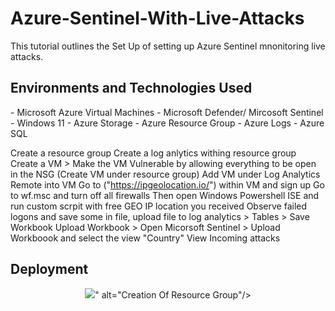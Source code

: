 # Azure-Sentinel-With-Live-Attacks

This tutorial outlines the Set Up of setting up Azure Sentinel mnonitoring live attacks.<br />

<h2>Environments and Technologies Used</h2>
- Microsoft Azure Virtual Machines
- Microsoft Defender/ Mircosoft Sentinel 
- Windows 11
- Azure Storage 
- Azure Resource Group
- Azure Logs
- Azure SQL

Create a resource group
Create a log anlytics withing resource group
Create a VM > Make the VM Vulnerable by allowing everything to be open in the NSG (Create VM under resource group)
Add VM under Log Analytics 
Remote into VM
Go to ("https://ipgeolocation.io/") within VM and sign up 
Go to wf.msc and turn off all firewalls
Then open Windows Powershell ISE and run custom scrpit with free GEO IP location you received 
Observe failed logons and save some in file, upload file to log analytics > Tables > Save Workbook
Upload Workbook > Open Micorsoft Sentinel > Upload Workboook and select the view "Country" 
View Incoming attacks 


<h2>Deployment</h2>

<p align="center">
<img src="<blockquote class="imgur-embed-pub" lang="en" data-id="a/0yVwRZU" data-context="false" ><a href="//imgur.com/a/0yVwRZU"></a></blockquote><script async src="//s.imgur.com/min/embed.js" charset="utf-8"></script>" alt="Creation Of Resource Group"/>

</p>
<br />



